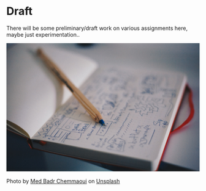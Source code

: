 # Draft

There will be some preliminary/draft work on various assignments here, maybe just experimentation..

![Draft img](images/draft.jpg)

Photo by <a href="https://unsplash.com/@medbadrc?utm_source=unsplash&utm_medium=referral&utm_content=creditCopyText">Med Badr Chemmaoui</a> on <a href="https://unsplash.com/photos/ZSPBhokqDMc?utm_source=unsplash&utm_medium=referral&utm_content=creditCopyText">Unsplash</a>
